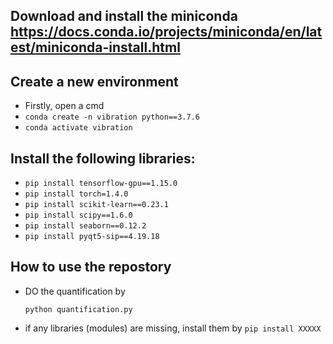 ## Download and install the miniconda https://docs.conda.io/projects/miniconda/en/latest/miniconda-install.html
## Create a new environment

- Firstly, open a cmd
- `conda create -n vibration python==3.7.6`
- `conda activate vibration`
  
## Install the following libraries:

- `pip install tensorflow-gpu==1.15.0`
- `pip install torch=1.4.0`
- `pip install scikit-learn==0.23.1`
- `pip install scipy==1.6.0`
- `pip install seaborn==0.12.2`
- `pip install pyqt5-sip==4.19.18`

## How to use the repostory

- DO the quantification by

    `python quantification.py`
    
- if any libraries (modules) are missing, install them by `pip install XXXXX`
